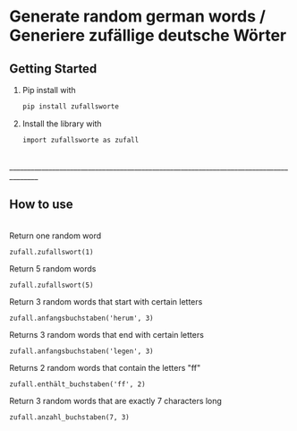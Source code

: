# Generate random german words / Generiere zufällige deutsche Wörter


<!-- GETTING STARTED -->
## Getting Started


1. Pip install with
   ```sh
   pip install zufallsworte
   ```

2. Install the library with
   ```sh
   import zufallsworte as zufall
   ```
   
<br>
______________________________________________________________________________________
<br>  
   
<!-- How to use -->
## How to use
   
  <br>
Return one random word

    zufall.zufallswort(1)


Return 5 random words 
 
    zufall.zufallswort(5)

Return 3 random words that start with certain letters 

    zufall.anfangsbuchstaben('herum', 3)

Returns 3 random words that end with certain letters 

    zufall.anfangsbuchstaben('legen', 3)


Returns 2 random words that contain the letters "ff"


    zufall.enthält_buchstaben('ff', 2)

Return 3 random words that are exactly 7 characters long


    zufall.anzahl_buchstaben(7, 3)







